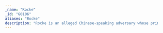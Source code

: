 ```yaml
---
_name: "Rocke"
_id: "G0106"
aliases: "Rocke"
description: "Rocke is an alleged Chinese-speaking adversary whose primary objective appeared to be cryptojacking, or stealing victim system resources for the purposes of mining cryptocurrency. The name Rocke comes from the email address \"rocke@live.cn\" used to create the wallet which held collected cryptocurrency. Researchers have detected overlaps between Rocke and the Iron Cybercrime Group, though this attribution has not been confirmed."
---
```


